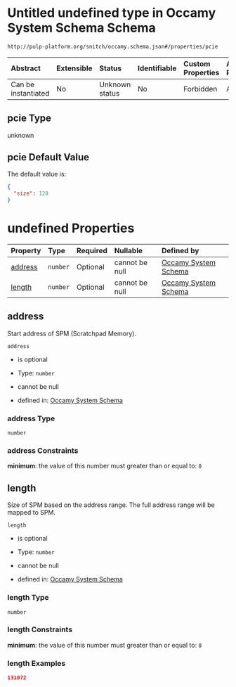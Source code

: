 # Untitled undefined type in Occamy System Schema Schema

```txt
http://pulp-platform.org/snitch/occamy.schema.json#/properties/pcie
```



| Abstract            | Extensible | Status         | Identifiable | Custom Properties | Additional Properties | Access Restrictions | Defined In                                                       |
| :------------------ | :--------- | :------------- | :----------- | :---------------- | :-------------------- | :------------------ | :--------------------------------------------------------------- |
| Can be instantiated | No         | Unknown status | No           | Forbidden         | Allowed               | none                | [occamy.schema.json*](occamy.schema.json "open original schema") |

## pcie Type

unknown

## pcie Default Value

The default value is:

```json
{
  "size": 128
}
```

# undefined Properties

| Property            | Type     | Required | Nullable       | Defined by                                                                                                                                                    |
| :------------------ | :------- | :------- | :------------- | :------------------------------------------------------------------------------------------------------------------------------------------------------------ |
| [address](#address) | `number` | Optional | cannot be null | [Occamy System Schema](occamy-properties-pcie-properties-address.md "http://pulp-platform.org/snitch/occamy.schema.json#/properties/pcie/properties/address") |
| [length](#length)   | `number` | Optional | cannot be null | [Occamy System Schema](occamy-properties-pcie-properties-length.md "http://pulp-platform.org/snitch/occamy.schema.json#/properties/pcie/properties/length")   |

## address

Start address of SPM (Scratchpad Memory).

`address`

*   is optional

*   Type: `number`

*   cannot be null

*   defined in: [Occamy System Schema](occamy-properties-pcie-properties-address.md "http://pulp-platform.org/snitch/occamy.schema.json#/properties/pcie/properties/address")

### address Type

`number`

### address Constraints

**minimum**: the value of this number must greater than or equal to: `0`

## length

Size of SPM based on the address range. The full address range will be mapped to SPM.

`length`

*   is optional

*   Type: `number`

*   cannot be null

*   defined in: [Occamy System Schema](occamy-properties-pcie-properties-length.md "http://pulp-platform.org/snitch/occamy.schema.json#/properties/pcie/properties/length")

### length Type

`number`

### length Constraints

**minimum**: the value of this number must greater than or equal to: `0`

### length Examples

```json
131072
```
